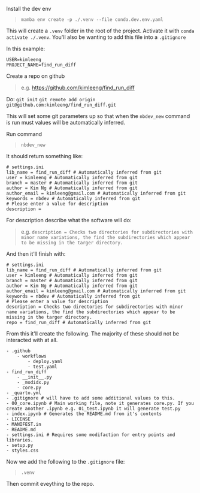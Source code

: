 Install the dev env
> `mamba env create -p ./.venv --file conda.dev.env.yaml`

This will create a `.venv` folder in the root of the project. Activate it with `conda activate ./.venv`. You'll also be wanting to add this file into a `.gitignore`

In this example:
```dotnetcli
USER=kimleeng
PROJECT_NAME=find_run_diff
```

Create a repo on github
> e.g. https://github.com/kimleeng/find_run_diff

Do:
`git init`
`git remote add origin git@github.com:kimleeng/find_run_diff.git`

This will set some git parameters up so that when the `nbdev_new` command is run must values will be automatically inferred.

Run command
> `nbdev_new`

It should return something like:
```dotnetcli
# settings.ini
lib_name = find_run_diff # Automatically inferred from git
user = kimleeng # Automatically inferred from git
branch = master # Automatically inferred from git
author = Kim Ng # Automatically inferred from git
author_email = kimleeng@gmail.com # Automatically inferred from git
keywords = nbdev # Automatically inferred from git
# Please enter a value for description
description =
```

For description describe what the software will do:
> e.g. `description = Checks two directories for subdirectories with minor name variations, the find the subdirectories which appear to be missing in the targer directory.`

And then it'll finish with:
```dotnetcli
# settings.ini
lib_name = find_run_diff # Automatically inferred from git
user = kimleeng # Automatically inferred from git
branch = master # Automatically inferred from git
author = Kim Ng # Automatically inferred from git
author_email = kimleeng@gmail.com # Automatically inferred from git
keywords = nbdev # Automatically inferred from git
# Please enter a value for description
description = Checks two directories for subdirectories with minor name variations, the find the subdirectories which appear to be missing in the targer directory.
repo = find_run_diff # Automatically inferred from git
```

From this it'll create the following. The majority of these should not be interacted with at all.
```dotnetcli
- .github
    - workflows
        - deploy.yaml
        - test.yaml
- find_run_diff
    - __init__.py
    - _modidx.py
    - core.py
- _quarto.yml
- .gitignore # will have to add some additional values to this.
- 00_core.ipynb # Main working file, note it generates core.py. If you create another .ipynb e.g. 01_test.ipynb it will generate test.py
- index.ipynb # Generates the README.md from it's contents
- LICENSE
- MANIFEST.in
- README.md
- settings.ini # Requires some modifaction for entry points and libraries.
- setup.py
- styles.css
```

Now we add the following to the `.gitignore` file:
> `.venv`

Then commit eveything to the repo.
